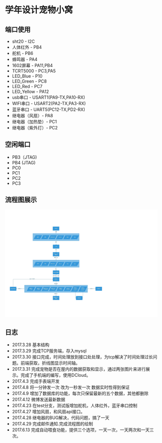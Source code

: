# 学年设计宠物小窝

## 端口使用

 - sht20 - I2C
 - 人体红外 - PB4
 - 舵机 - PB6
 - 蜂鸣器 - PA4
 - 1602屏幕 - PA11,PB4
 - TCRT5000 - PC3,PA5
 - LED_Blue - P10
 - LED_Green - PC8
 - LED_Red - PC7
 - LED_Yellow - PA12
 - usb串口 - USART1(PA9-TX,PA10-RX)
 - WIFI串口 - USART2(PA2-TX,PA3-RX)
 - 蓝牙串口 - UART5(PC12-TX,PD2-RX)
 - 继电器（风扇）- PA8
 - 继电器（加热垫）- PC1
 - 继电器（紫外灯）- PC2


## 空闲端口

 - PB3（JTAG)
 - PB4 (JTAG)
 - PC0
 - PC1
 - PC2
 - PC3

## 流程图展示

![宠物屋流程图](Flowchart.jpg)

## 日志

 - 2017.3.28 基本结构
 - 2017.3.29 完成TCP服务端，存入mysql
 - 2017.3.30 接口完成，时间处理放到接口处处理，为tcp解决了时间处理过长问题。前端获取，折线图显示时间轴。
 - 2017.3.31 完成宠物是否在屋内的数据获取和显示，通过两张图片来进行展示。完成了手机端的编写，使用DCloud。
 - 2017.4.3 完成手表端开发
 - 2017.4.8 将一分钟发一次 改为一秒发一次 数据实时性得到保证
 - 2017.4.9 增加了数据库的功能，每次只保留最新的五个数据，其他都删除
 - 2017.4.12 微博发送最新数据
 - 2017.4.23 在test分支，测试版增加舵机，人体红外，蓝牙串口控制
 - 2017.4.27 增加风扇，和风扇api接口。
 - 2017.4.28 继电器的BUG解决，代码问题，搞了一天
 - 2017.4.29 完成邮件通知.完成流程图的绘制
 - 2017.6.13 完成自动喂食功能，提供三个选项，一天一次，一天两次和一天三次。


